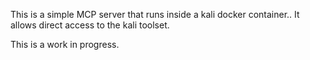 This is a simple MCP server that runs inside a kali docker container..
It allows direct access to the kali toolset.

This is a work in progress.
